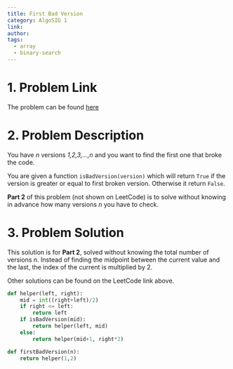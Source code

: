 ```yaml
---
title: First Bad Version
category: AlgoSIG 1
link:
author:
tags:
  - array
  - binary-search
---
```


# 1. Problem Link

The problem can be found [here](https://leetcode.com/problems/first-bad-version/)


# 2. Problem Description

You have *n* versions *1,2,3,...,n* and you want to find the first one that broke the code.

You are given a function `isBadVersion(version)` which will return `True` if the version is greater or equal to first broken version. Otherwise it return `False`.

**Part 2** of this problem (not shown on LeetCode) is to solve without knowing in advance how many versions *n* you have to check.

# 3. Problem Solution

This solution is for **Part 2**, solved without knowing the total number of versions *n*. Instead of finding the midpoint between the current value and the last, the index of the current is multiplied by 2.

Other solutions can be found on the LeetCode link above.

```python
def helper(left, right):
    mid = int((right+left)/2)
    if right <= left:
        return left
    if isBadVersion(mid):
        return helper(left, mid)
    else:
        return helper(mid+1, right*2)

def firstBadVersion(n):
    return helper(1,2)
```
